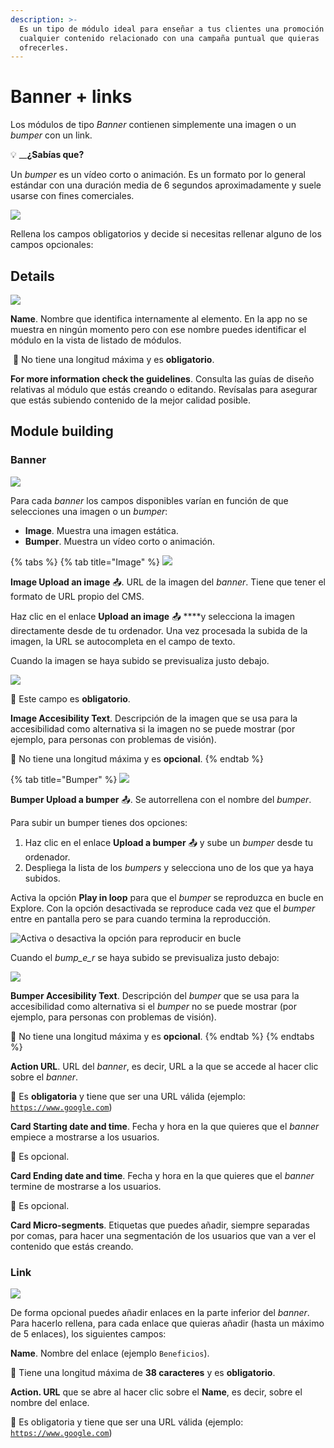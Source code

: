 ```yaml
---
description: >-
  Es un tipo de módulo ideal para enseñar a tus clientes una promoción o
  cualquier contenido relacionado con una campaña puntual que quieras
  ofrecerles.
---
```


# Banner + links

Los módulos de tipo _Banner_ contienen simplemente una imagen o un _bumper_ con un link.

💡 __**¿Sabías que?**

Un _bumper_ es un vídeo corto o animación. Es un formato por lo general estándar con una duración media de 6 segundos aproximadamente y suele usarse con fines comerciales. 

![](../../.gitbook/assets/image%20%2851%29.png)

Rellena los campos obligatorios y decide si necesitas rellenar alguno de los campos opcionales:

## Details

![](../../.gitbook/assets/image%20%2810%29.png)

**Name**. Nombre que identifica internamente al elemento. En la app no se muestra en ningún momento pero con ese nombre puedes identificar el módulo en la vista de listado de módulos.‌

​​ 🔅 No tiene una longitud máxima y es **obligatorio**.‌

**For more information check the guidelines**. Consulta las guías de diseño relativas al módulo que estás creando o editando. Revísalas para asegurar que estás subiendo contenido de la mejor calidad posible.

## Module building

### Banner

![](../../.gitbook/assets/image%20%2855%29.png)

Para cada _banner_ los campos disponibles varían en función de que selecciones una imagen o un _bumper_:

* **Image**. Muestra una imagen estática.
* **Bumper**. Muestra un vídeo corto o animación.

{% tabs %}
{% tab title="Image" %}
![](../../.gitbook/assets/image%20%289%29.png)

**Image Upload an image** 📤. URL de la imagen del _banner_. Tiene que tener el formato de URL propio del CMS.

Haz clic en el enlace **Upload an image** 📤 ****y selecciona la imagen directamente desde de tu ordenador. Una vez procesada la subida de la imagen, la URL se autocompleta en el campo de texto.

Cuando la imagen se haya subido se previsualiza justo debajo.

![](https://lh4.googleusercontent.com/dULPpwb-XaQ083yWLTZF1G1l_7MO0cW70lM7eg5-ZpMvWyZAPBHjJJpMVNjiTUDtgMy1ng2b_JaSkVRGDZd84K0oSvZnzSS9wp_ddXuGkWXzR2Loo3Pbeio_0pm5ESpRuO28cUhx)

🔅 Este campo es **obligatorio**.

**Image Accesibility Text**. Descripción de la imagen que se usa para la accesibilidad como alternativa si la imagen no se puede mostrar \(por ejemplo, para personas con problemas de visión\).

 🔅 No tiene una longitud máxima y es **opcional**.
{% endtab %}

{% tab title="Bumper" %}
![](../../.gitbook/assets/image%20%2818%29.png)

**Bumper Upload a bumper** 📤. Se autorrellena con el nombre del _bumper_.

Para subir un bumper tienes dos opciones: 

1. Haz clic en el enlace **Upload a bumper** 📤 y sube un _bumper_ desde tu ordenador.
2. Despliega la lista de los _bumpers_ y selecciona uno de los que ya haya subidos.

Activa la opción **Play in loop** para que el _bumper_ se reproduzca en bucle en Explore. Con la opción desactivada se reproduce cada vez que el _bumper_ entre en pantalla pero se para cuando termina la reproducción.

![Activa o desactiva la opci&#xF3;n para reproducir en bucle](../../.gitbook/assets/image%20%2823%29.png)

Cuando el _bump_e_r_ se haya subido se previsualiza justo debajo:

![](../../.gitbook/assets/image%20%2833%29.png)

**Bumper Accesibility Text**. Descripción del _bumper_ que se usa para la accesibilidad como alternativa si el _bumper_ no se puede mostrar \(por ejemplo, para personas con problemas de visión\).

🔅 No tiene una longitud máxima y es **opcional**.
{% endtab %}
{% endtabs %}

 **Action URL**. URL del _banner_, es decir, URL a la que se accede al hacer clic sobre el _banner_.

🔅 Es **obligatoria** y tiene que ser una URL válida \(ejemplo: [`https://www.google.com`](https://www.google.com)\)

**Card Starting date and time**. Fecha y hora en la que quieres que el _banner_ empiece a mostrarse a los usuarios. 

🔅  Es opcional.

**Card Ending date and time**. Fecha y hora en la que quieres que el _banner_ termine de mostrarse a los usuarios.

🔅 Es opcional.

**Card Micro-segments**. Etiquetas que puedes añadir, siempre separadas por comas, para hacer una segmentación de los usuarios que van a ver el contenido que estás creando.

### Link

![](../../.gitbook/assets/image%20%2864%29.png)

De forma opcional puedes añadir enlaces en la parte inferior del _banner_. Para hacerlo rellena, para cada enlace que quieras añadir \(hasta un máximo de 5 enlaces\), los siguientes campos:

**Name**. Nombre del enlace \(ejemplo `Beneficios`\).

🔅 Tiene una longitud máxima de **38 caracteres** y es **obligatorio**.

**Action. URL** que se abre al hacer clic sobre el **Name**, es decir, sobre el nombre del enlace.

🔅 Es obligatoria y tiene que ser una URL válida \(ejemplo: [`https://www.google.com`](https://www.google.com)\)



